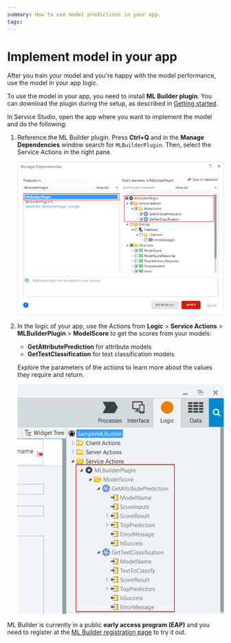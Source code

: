 ```yaml
---
summary: How to use model predictions in your app. 
tags:
---
```


# Implement model in your app

After you train your model and you're happy with the model performance, use the model in your app logic.

<div class="info" markdown="1">

To use the model in your app, you need to install **ML Builder plugin**. You can download the plugin during the setup, as described in [Getting started](getting-started.md).

</div>

In Service Studio, open the app where you want to implement the model and do the following:

1. Reference the ML Builder plugin. Press **Ctrl+Q** and in the **Manage Dependencies** window search for `MLBuilderPlugin`. Then, select the Service Actions in the right pane. 

   ![Manage Dependencies and ML Builder plugin](images/reference-plugin-ss.png?width=450)

1. In the logic of your app, use the Actions from **Logic** > **Service Actions** > **MLBuilderPlugin** > **ModelScore** to get the scores from your models:

    * **GetAttributePrediction** for attribute models
    * **GetTextClassification** for text classification models

    Explore the parameters of the actions to learn more about the values they require and return.

    ![ML Builder actions](images/ml-actions-ss.png?width=450)

<div class="info" markdown="1">

ML Builder is currently in a public **early access program (EAP)** and you need to register at the [ML Builder registration page](https://www.outsystems.com/eap-ml-builder/) to try it out.

</div>